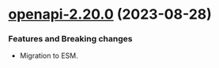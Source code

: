 <a name="openapi-2.20.0"></a>
# [openapi-2.20.0](https://github.com/ditsmod/ditsmod/releases/tag/openapi-2.20.0) (2023-08-28)

### Features and Breaking changes

- Migration to ESM.
